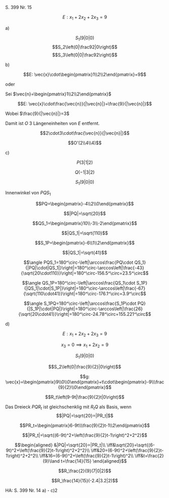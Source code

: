 S. 399 Nr. 15

$$E: x_1+2x_2+2x_3=9$$

a)

$$S_1\left(9|0|0\right)$$
$$S_2\left(0|\frac92|0\right)$$
$$S_3\left(0|0|\frac92\right)$$

b)

$$E: \vec{x}\cdot\begin{pmatrix}1\\2\\2\end{pmatrix}=9$$

oder

Sei $\vec{n}=\begin{pmatrix}1\\2\\2\end{pmatrix}$

$$E: \vec{x}\cdot\frac{\vec{n}}{|\vec{n}|}=\frac{9}{|\vec{n}|}$$

Wobei $\frac{9}{|\vec{n}|}=3$

Damit ist $O$ $3$ Längeneinheiten von $E$ entfernt.

$$2\cdot3\cdot\frac{\vec{n}}{|\vec{n}|}$$

$$O'(2\\4\\4)$$

c)

$$P(3|1|2)$$

$$Q(-1|3|2)$$

$$S_1\left(9|0|0\right)$$

Innenwinkel von $PQS_1$

$$PQ=\begin{pmatrix}-4\\2\\0\end{pmatrix}$$

$$|PQ|=\sqrt{20}$$

$$QS_1=\begin{pmatrix}10\\-3\\-2\end{pmatrix}$$

$$|QS_1|=\sqrt{110}$$

$$S_1P=\begin{pmatrix}-6\\1\\2\end{pmatrix}$$

$$|QS_1|=\sqrt{41}$$

$$\angle PQS_1=180^\circ-\left|\arccos\frac{PQ\cdot QS_1}{|PQ|\cdot|QS_1|}\right|=180^\circ-\arccos\left|\frac{-43}{\sqrt{20\cdot110}}\right|=180^\circ-156.5^\circ=23.5^\circ$$

$$\angle QS_1P=180^\circ-\left|\arccos\frac{QS_1\cdot S_1P}{|QS_1|\cdot|S_1P|}\right|=180^\circ-\arccos\left|\frac{-67}{\sqrt{110\cdot41}}\right|=180^\circ-176.1^\circ=3.9^\circ$$

$$\angle S_1PQ=180^\circ-\left|\arccos\frac{S_1P\cdot PQ}{|S_1P|\cdot|PQ|}\right|=180^\circ-\arccos\left|\frac{26}{\sqrt{20\cdot41}}\right|=180^\circ-24.78^\circ=155.221^\circ$$


d)

$$E: x_1+2x_2+2x_3=9$$

$$x_3=0\implies x_1+2x_2=9$$

$$S_1(9|0|0)$$

$$S_2\left(0|\frac{9}{2}|0\right)$$

$$g: \vec{x}=\begin{pmatrix}9\\0\\0\end{pmatrix}+t\cdot\begin{pmatrix}-9\\\frac{9}{2}\\0\end{pmatrix}$$

$$R_t\left(9-9t|\frac{9}{2}t|0\right)$$

Das Dreieck $PQR_t$ ist gleichschenklig mit $R_tQ$ als Basis, wenn $$|PQ|=\sqrt{20}=|PR_t|$$

$$PR_t=\begin{pmatrix}6-9t\\\frac{9}{2}t-1\\2\end{pmatrix}$$

$$|PR_t|=\sqrt{(6-9t)^2+\left(\frac{9}{2}t-1\right)^2+2^2}$$

$$\begin{aligned}
&|PQ|=\sqrt{20}=|PR_t|\\
\iff&\sqrt{20}=\sqrt{(6-9t)^2+\left(\frac{9}{2}t-1\right)^2+2^2}\\
\iff&20=(6-9t)^2+\left(\frac{9}{2}t-1\right)^2+2^2\\
\iff&16=(6-9t)^2+\left(\frac{9}{2}t-1\right)^2\\
\iff&t=\frac{2}{9}\land t=\frac{14}{15}
\end{aligned}$$

$$R_\frac{2}{9}(7|0|2)$$

$$R_\frac{14}{15}(-2.4|3.2|2)$$


HA: S. 399 Nr. 14 a) - c)2